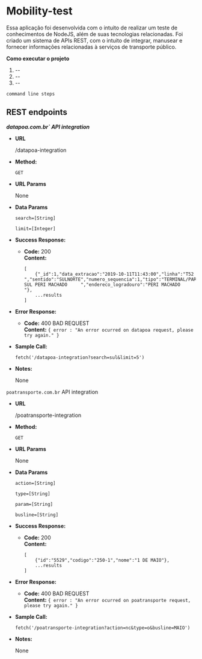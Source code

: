 ﻿# Mobility-test
 
  Essa aplicação foi desenvolvida com o intuito de realizar um teste de conhecimentos de NodeJS, além de suas tecnologias relacionadas. 
  Foi criado um sistema de APIs REST, com o intuito de integrar, manusear e fornecer informações relacionadas à serviços de transporte público.

**Como executar o projeto**

1. --
2. --
3. --

```
command line steps

```

## REST endpoints

***datapoa.com.br` API integration***

* **URL**

  /datapoa-integration

* **Method:**

  `GET`
  
*  **URL Params**

   None 

* **Data Params**

  `search=[String]`
  
  `limit=[Integer]`

* **Success Response:**

  * **Code:** 200 <br />
    **Content:** 
    ```
    [
        {"_id":1,"data_extracao":"2019-10-11T11:43:00","linha":"T52  ","sentido":"SULNORTE","numero_sequencia":1,"tipo":"TERMINAL/PARADA","nome":"TERMINAL SUL PERI MACHADO     ","endereco_logradouro":"PERI MACHADO                         "},
        ...results
    ]
    ```
 
* **Error Response:**

  * **Code:** 400 BAD REQUEST <br />
    **Content:** `{ error : "An error ocurred on datapoa request, please try again." }`

* **Sample Call:**

  `fetch('/datapoa-integration?search=sul&limit=5')`

* **Notes:**

    None
    
`poatransporte.com.br` API integration

* **URL**

  /poatransporte-integration

* **Method:**

  `GET`
  
*  **URL Params**

   None 

* **Data Params**

  `action=[String]`
  
  `type=[String]`
  
  `param=[String]`
  
  `busline=[String]`  

* **Success Response:**

  * **Code:** 200 <br />
    **Content:** 
    ```
    [
        {"id":"5529","codigo":"250-1","nome":"1 DE MAIO"},
        ...results
    ]
    ```
 
* **Error Response:**

  * **Code:** 400 BAD REQUEST <br />
    **Content:** `{ error : "An error ocurred on poatransporte request, please try again." }`

* **Sample Call:**

  `fetch('/poatransporte-integration?action=nc&type=o&busline=MAIO')`

* **Notes:**

    None    
